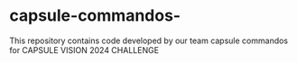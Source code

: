 # capsule-commandos-
This repository contains code developed by our team capsule commandos for CAPSULE VISION 2024 CHALLENGE
